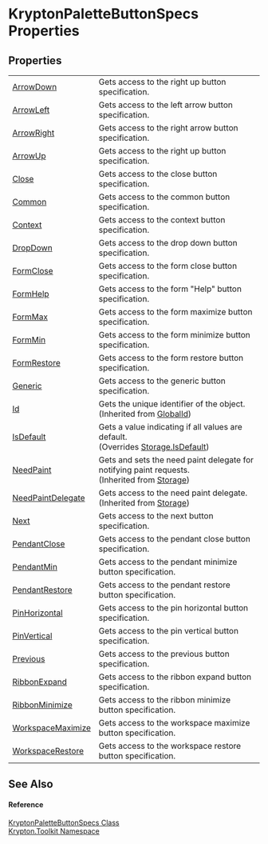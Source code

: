 # KryptonPaletteButtonSpecs Properties




## Properties
<table>
<tr>
<td><a href="5c83cd74-7d6b-d52a-1f93-5ca283c08532.md">ArrowDown</a></td>
<td>Gets access to the right up button specification.</td></tr>
<tr>
<td><a href="a26a451a-f8b2-d110-7ada-4782a6e22f7c.md">ArrowLeft</a></td>
<td>Gets access to the left arrow button specification.</td></tr>
<tr>
<td><a href="fd8f17b6-e9c4-c4ec-61d5-8a9ac03dfd0e.md">ArrowRight</a></td>
<td>Gets access to the right arrow button specification.</td></tr>
<tr>
<td><a href="c8ea7788-5dc6-3cc9-2ea8-b1dff6035744.md">ArrowUp</a></td>
<td>Gets access to the right up button specification.</td></tr>
<tr>
<td><a href="e8d9ba96-c312-c256-db2d-bb34675d7922.md">Close</a></td>
<td>Gets access to the close button specification.</td></tr>
<tr>
<td><a href="cd48e467-0cc4-6fe6-01fc-9f09bf884ae9.md">Common</a></td>
<td>Gets access to the common button specification.</td></tr>
<tr>
<td><a href="15dfdf88-18f2-3ad9-ce83-ddf2c4786307.md">Context</a></td>
<td>Gets access to the context button specification.</td></tr>
<tr>
<td><a href="cf33453d-6bad-1974-ab1e-54855a85e2fc.md">DropDown</a></td>
<td>Gets access to the drop down button specification.</td></tr>
<tr>
<td><a href="2f1cb56c-575e-57a7-61d5-bf6879a49d07.md">FormClose</a></td>
<td>Gets access to the form close button specification.</td></tr>
<tr>
<td><a href="87bf32b1-26ab-0de7-ac5e-fe1af93644be.md">FormHelp</a></td>
<td>Gets access to the form "Help" button specification.</td></tr>
<tr>
<td><a href="c3f1b356-f3c9-82f6-3872-7dad31d68e26.md">FormMax</a></td>
<td>Gets access to the form maximize button specification.</td></tr>
<tr>
<td><a href="907d32fe-b42a-e7c2-e4d9-fa1dcd4c53c6.md">FormMin</a></td>
<td>Gets access to the form minimize button specification.</td></tr>
<tr>
<td><a href="26babbae-d43c-a97c-e333-f08334326993.md">FormRestore</a></td>
<td>Gets access to the form restore button specification.</td></tr>
<tr>
<td><a href="8d87bcd4-309c-be08-f6e5-ae00cae85f55.md">Generic</a></td>
<td>Gets access to the generic button specification.</td></tr>
<tr>
<td><a href="71a6846f-bfb6-fb58-b361-6b43ae0583a8.md">Id</a></td>
<td>Gets the unique identifier of the object.<br />(Inherited from <a href="9ef2ca3a-e03e-8927-105a-2f9a6fbdf849.md">GlobalId</a>)</td></tr>
<tr>
<td><a href="b94f7a65-0ec7-7ba0-61fb-af170262c083.md">IsDefault</a></td>
<td>Gets a value indicating if all values are default.<br />(Overrides <a href="bbc0e831-9474-3bce-65dc-0625d793d8c1.md">Storage.IsDefault</a>)</td></tr>
<tr>
<td><a href="097a0f47-e60c-4bf7-802c-8391c6d8feff.md">NeedPaint</a></td>
<td>Gets and sets the need paint delegate for notifying paint requests.<br />(Inherited from <a href="8406cf55-79a3-e579-4094-be084e489431.md">Storage</a>)</td></tr>
<tr>
<td><a href="879ca7f2-32c5-8581-44f2-c7aee6491db2.md">NeedPaintDelegate</a></td>
<td>Gets access to the need paint delegate.<br />(Inherited from <a href="8406cf55-79a3-e579-4094-be084e489431.md">Storage</a>)</td></tr>
<tr>
<td><a href="b3f5d76c-ab7a-245d-0505-a68112caa97f.md">Next</a></td>
<td>Gets access to the next button specification.</td></tr>
<tr>
<td><a href="c2cc8ce4-ffd9-85f5-4484-49d527104762.md">PendantClose</a></td>
<td>Gets access to the pendant close button specification.</td></tr>
<tr>
<td><a href="3136280f-e8a8-abbf-efc0-bbc4d570928f.md">PendantMin</a></td>
<td>Gets access to the pendant minimize button specification.</td></tr>
<tr>
<td><a href="f083240f-e1af-3905-ee5f-ec37a52019d9.md">PendantRestore</a></td>
<td>Gets access to the pendant restore button specification.</td></tr>
<tr>
<td><a href="14e3ab8b-47d2-d8db-21ee-03cd8dd9a104.md">PinHorizontal</a></td>
<td>Gets access to the pin horizontal button specification.</td></tr>
<tr>
<td><a href="92331bc5-e813-35ae-35d9-7b72336ee7e8.md">PinVertical</a></td>
<td>Gets access to the pin vertical button specification.</td></tr>
<tr>
<td><a href="7410b287-1cd5-39c8-e2fb-59e57a492f56.md">Previous</a></td>
<td>Gets access to the previous button specification.</td></tr>
<tr>
<td><a href="60e36e20-818b-5367-2fc9-609027cf17e3.md">RibbonExpand</a></td>
<td>Gets access to the ribbon expand button specification.</td></tr>
<tr>
<td><a href="f538a3e1-246a-d9a5-4c79-e4c93d114bde.md">RibbonMinimize</a></td>
<td>Gets access to the ribbon minimize button specification.</td></tr>
<tr>
<td><a href="44cd6392-23b0-c1b1-abe3-67e9c9347641.md">WorkspaceMaximize</a></td>
<td>Gets access to the workspace maximize button specification.</td></tr>
<tr>
<td><a href="daa6c701-c388-0110-ea01-954ae1af81f4.md">WorkspaceRestore</a></td>
<td>Gets access to the workspace restore button specification.</td></tr>
</table>

## See Also


#### Reference
<a href="8f9127c1-c166-3dff-0dfb-ef46e8709059.md">KryptonPaletteButtonSpecs Class</a>  
<a href="79d2eac2-21f4-54ff-7552-b20c33c30600.md">Krypton.Toolkit Namespace</a>  
